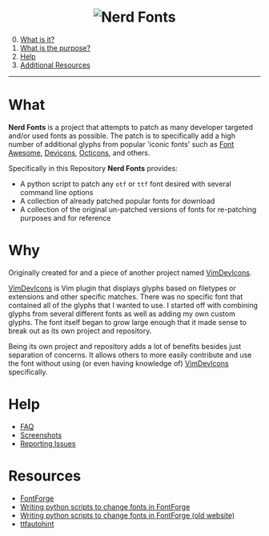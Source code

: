 <h1 align="center">
	<img src="https://raw.githubusercontent.com/ryanoasis/nerd-fonts/master/images/nerd-fonts-logo.png" alt="Nerd Fonts" />
</h1>


0. [What is it?](#what)
0. [What is the purpose?](#why)
0. [Help](#help)
0. [Additional Resources](#resources)

---


# What

**Nerd Fonts** is a project that attempts to patch as many developer targeted and/or used fonts as possible. The patch is to specifically add a high number of additional glyphs from popular 'iconic fonts' such as [Font Awesome][font-awesome], [Devicons][vorillaz-devicons], [Octicons][octicons], and others.

Specifically in this Repository **Nerd Fonts** provides:
 * A python script to patch any `otf` or `ttf` font desired with several command line options
 * A collection of already patched popular fonts for download
 * A collection of the original un-patched versions of fonts for re-patching purposes and for reference

# Why

Originally created for and a piece of another project named [VimDevIcons][].

[VimDevIcons][] is Vim plugin that displays glyphs based on filetypes or extensions and other specific matches. There was no specific font that contained all of the glyphs that I wanted to use. I started off with combining glyphs from several different fonts as well as adding my own custom glyphs. The font itself began to grow large enough that it made sense to break out as its own project and repository.

Being its own project and repository adds a lot of benefits besides just separation of concerns. It allows others to more easily contribute and use the font without using (or even having knowledge of) [VimDevIcons][] specifically.

# Help

* [FAQ](wiki/FAQ)
* [Screenshots](wiki/screenshots)
* [Reporting Issues](wiki/Reporting-Issues)


# Resources

* [FontForge](https://fontforge.github.io/)
* [Writing python scripts to change fonts in FontForge](https://fontforge.github.io/en-US/documentation/scripting/python/)
* [Writing python scripts to change fonts in FontForge (old website)](https://fontforge.github.io/python.html)
* [ttfautohint](https://www.freetype.org/ttfautohint/)


[VimDevIcons]:https://github.com/ryanoasis/vim-devicons
[vorillaz-devicons]:http://vorillaz.github.io/devicons/
[font-awesome]:https://github.com/FortAwesome/Font-Awesome
[octicons]:https://github.com/github/octicons
[gabrielelana-pomicons]:https://github.com/gabrielelana/pomicons
[Seti-UI]:https://atom.io/themes/seti-ui
[ryanoasis-powerline-extra-symbols]:https://github.com/ryanoasis/powerline-extra-symbols